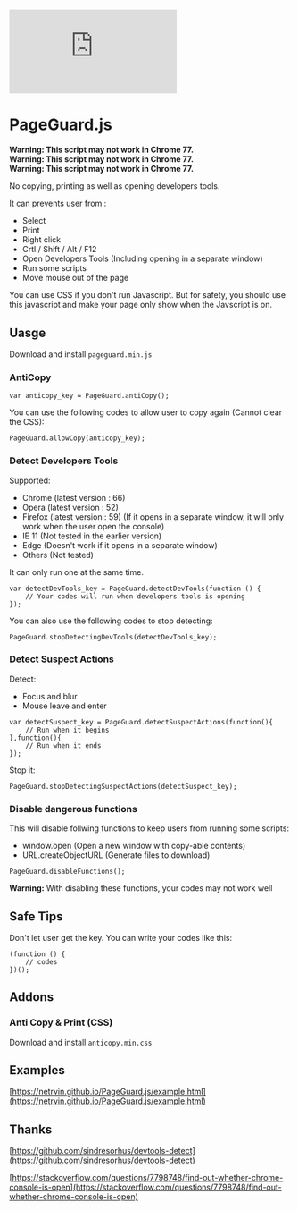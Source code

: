 #  [![Run on Repl.it](https://repl.it/badge/github/cursorweb/PageGuard.js)](https://repl.it/github/cursorweb/PageGuard.js)
# PageGuard.js

**Warning: This script may not work in Chrome 77.**  
**Warning: This script may not work in Chrome 77.**  
**Warning: This script may not work in Chrome 77.**  

No copying, printing as well as opening developers tools.

It can prevents user from :
  * Select
  * Print
  * Right click
  * Crtl / Shift / Alt / F12
  * Open Developers Tools (Including opening in a separate window)
  * Run some scripts
  * Move mouse out of the page

You can use CSS if you don't run Javascript. But for safety, you should use this javascript and make your page only show when the Javscript is on.

## Uasge

Download and install `pageguard.min.js`

### AntiCopy
```
var anticopy_key = PageGuard.antiCopy();
```

You can use the following codes to allow user to copy again (Cannot clear the CSS):
```
PageGuard.allowCopy(anticopy_key);
```

### Detect Developers Tools
Supported:
  * Chrome (latest version : 66)
  * Opera (latest version : 52)
  * Firefox (latest version : 59) (If it opens in a separate window, it will only work when the user open the console)
  * IE 11 (Not tested in the earlier version)
  * Edge (Doesn't work if it opens in a separate window)
  * Others (Not tested)

It can only run one at the same time.
```
var detectDevTools_key = PageGuard.detectDevTools(function () {
	// Your codes will run when developers tools is opening
});
```

You can also use the following codes to stop detecting:
```
PageGuard.stopDetectingDevTools(detectDevTools_key);
```

### Detect Suspect Actions
Detect:
  * Focus and blur
  * Mouse leave and enter

```
var detectSuspect_key = PageGuard.detectSuspectActions(function(){
    // Run when it begins
},function(){
	// Run when it ends
});

```

Stop it:
```
PageGuard.stopDetectingSuspectActions(detectSuspect_key);
```

### Disable dangerous functions
This will disable follwing functions to keep users from running some scripts:
  * window.open (Open a new window with copy-able contents)
  * URL.createObjectURL (Generate files to download)
```
PageGuard.disableFunctions();
```
**Warning:** With disabling these functions, your codes may not work well

## Safe Tips
Don't let user get the key.
You can write your codes like this:
```
(function () {
    // codes
})();
```

## Addons
### Anti Copy & Print (CSS)
Download and install `anticopy.min.css`

## Examples
[https://netrvin.github.io/PageGuard.js/example.html](https://netrvin.github.io/PageGuard.js/example.html)

## Thanks
[https://github.com/sindresorhus/devtools-detect](https://github.com/sindresorhus/devtools-detect)

[https://stackoverflow.com/questions/7798748/find-out-whether-chrome-console-is-open](https://stackoverflow.com/questions/7798748/find-out-whether-chrome-console-is-open)
